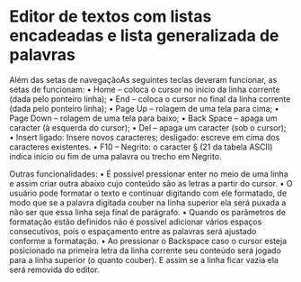 # Editor de textos com listas encadeadas e lista generalizada de palavras

Além das setas de navegaçãoAs seguintes teclas deveram funcionar, as setas de funcionam:
• Home – coloca o cursor no início da linha corrente (dada pelo ponteiro
  linha);
• End – coloca o cursor no final da linha corrente (dada pelo ponteiro
  linha);
• Page Up – rolagem de uma tela para cima;
• Page Down – rolagem de uma tela para baixo;
• Back Space – apaga um caracter (à esquerda do cursor);
• Del – apaga um caracter (sob o cursor);
• Insert
  ligado: Insere novos caracteres; 
  desligado: escreve em cima dos caracteres existentes.
• F10 – Negrito: o caracter § (21 da tabela ASCII) indica início ou fim
  de uma palavra ou trecho em Negrito.

Outras funcionalidades:
• É possível pressionar enter no meio de uma linha e assim criar outra abaixo cujo conteúdo são as letras a partir do cursor.
• O usuário pode formatar o texto e continuar digitando com ele formatado, de modo que se a palavra digitada couber na linha superior ela será puxada a não ser que essa linha seja   final de parágrafo.
• Quando os parâmetros de formatação estão definidos não é possível adicionar vários espaços consecutivos, pois o espaçamento entre as palavras será ajustado conforme a             formatação. 
• Ao pressionar o Backspace caso o cursor esteja posicionado na primeira letra da linha corrente seu conteúdo será jogado para a linha superior (o quanto couber). E assim se a       linha ficar vazia ela será removida do editor.
